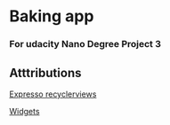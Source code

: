 # Baking app
### For udacity Nano Degree Project 3


## Atttributions

[Expresso recyclerviews][ref-1]

[Widgets][ref-2]

[ref-1]:https://spin.atomicobject.com/2016/04/15/espresso-testing-recyclerviews/
[ref-2]:https://medium.com/@puruchauhan/android-widget-for-starters-5db14f23009b
